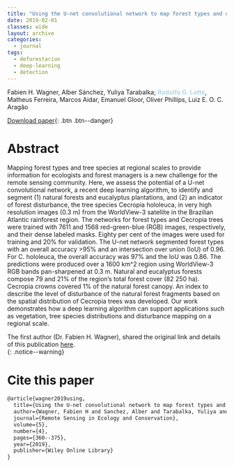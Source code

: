 ```yaml
---
title: "Using the U-net convolutional network to map forest types and disturbance in the Atlantic rainforest with very high resolution images"
date: 2019-02-01
classes: wide
layout: archive
categories:
  - journal
tags:
  - deforestarion
  - deep-learning
  - detection 
---
```

Fabien H. Wagner, Alber Sánchez, Yuliya Tarabalka; <span style="color:lightblue">**Rodolfo G. Lotte**</span>, Matheus Ferreira, Marcos Aidar, Emanuel Gloor, Oliver Phillips, Luiz E. O. C. Aragão

[<i class='fas fa-file-download'></i> Download paper](https://rdcu.be/bpGGH){: .btn .btn--danger}

Abstract
=======
<h-abstract>Mapping forest types and tree species at regional scales to provide information for ecologists and forest managers is a new challenge for the remote sensing
community. Here, we assess the potential of a U-net convolutional network, a recent deep learning algorithm, to identify and segment (1) natural forests and eucalyptus plantations, and (2) an indicator of forest disturbance, the tree species Cecropia hololeuca, in very high resolution images (0.3 m) from the WorldView-3 satellite in the Brazilian Atlantic rainforest region. The networks for forest types and Cecropia trees were trained with 7611 and 1568 red-green-blue (RGB) images, respectively, and their dense labeled masks. Eighty per cent of the images were used for training and 20% for validation. The U-net network segmented forest types with an overall accuracy >95% and an intersection over union (IoU) of 0.96. For C. hololeuca, the overall accuracy was 97% and the IoU was 0.86. The predictions were produced over a 1600 km^2 region using WorldView-3 RGB bands pan-sharpened at 0.3 m. Natural and eucalyptus forests compose 79 and 21% of the region’s total forest cover (82 250 ha). Cecropia crowns covered 1% of the natural forest canopy. An index to describe the level of disturbance of the natural forest fragments based on the spatial distribution of Cecropia trees was developed. Our work demonstrates how a deep learning algorithm can support applications such as vegetation, tree species distributions and disturbance mapping on a regional scale.</h-abstract>

The first author (Dr. Fabien H. Wagner), shared the original link and details of this publication <a href="https://zslpublications.onlinelibrary.wiley.com/doi/full/10.1002/rse2.111">here</a>.  
{: .notice--warning}

Cite this paper
======
```latex
@article{wagner2019using,
  title={Using the U-net convolutional network to map forest types and disturbance in the Atlantic rainforest with very high resolution images},
  author={Wagner, Fabien H and Sanchez, Alber and Tarabalka, Yuliya and Lotte, Rodolfo G and Ferreira, Matheus P and Aidar, Marcos PM and Gloor, Emanuel and Phillips, Oliver L and Aragao, Luiz EOC},
  journal={Remote Sensing in Ecology and Conservation},
  volume={5},
  number={4},
  pages={360--375},
  year={2019},
  publisher={Wiley Online Library}
}
```
